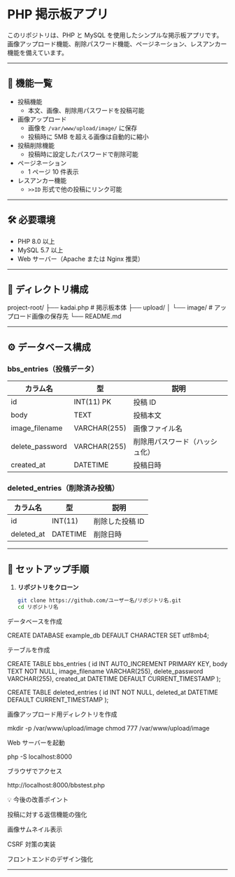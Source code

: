 # PHP 掲示板アプリ

このリポジトリは、PHP と MySQL を使用したシンプルな掲示板アプリです。  
画像アップロード機能、削除パスワード機能、ページネーション、レスアンカー機能を備えています。

---

## 📌 機能一覧

- 投稿機能
  - 本文、画像、削除用パスワードを投稿可能
- 画像アップロード
  - 画像を `/var/www/upload/image/` に保存
  - 投稿時に 5MB を超える画像は自動的に縮小
- 投稿削除機能
  - 投稿時に設定したパスワードで削除可能
- ページネーション
  - 1 ページ 10 件表示
- レスアンカー機能
  - `>>ID` 形式で他の投稿にリンク可能

---

## 🛠️ 必要環境

- PHP 8.0 以上
- MySQL 5.7 以上
- Web サーバー（Apache または Nginx 推奨）

---

## 📂 ディレクトリ構成

project-root/
├── kadai.php # 掲示板本体
├── upload/
│ └── image/ # アップロード画像の保存先
└── README.md

---

## ⚙️ データベース構成

### bbs_entries（投稿データ）

| カラム名          | 型           | 説明           |
| ----------------- | ------------ | -------------- |
| id                | INT(11) PK   | 投稿 ID        |
| body              | TEXT         | 投稿本文       |
| image_filename    | VARCHAR(255) | 画像ファイル名 |
| delete_password   | VARCHAR(255) | 削除用パスワード（ハッシュ化） |
| created_at        | DATETIME     | 投稿日時       |

### deleted_entries（削除済み投稿）

| カラム名   | 型         | 説明         |
| ---------- | ---------- | ------------ |
| id         | INT(11)    | 削除した投稿 ID |
| deleted_at | DATETIME   | 削除日時     |

---

## 🚀 セットアップ手順

1. **リポジトリをクローン**
   ```bash
   git clone https://github.com/ユーザー名/リポジトリ名.git
   cd リポジトリ名
データベースを作成

CREATE DATABASE example_db DEFAULT CHARACTER SET utf8mb4;


テーブルを作成

CREATE TABLE bbs_entries (
    id INT AUTO_INCREMENT PRIMARY KEY,
    body TEXT NOT NULL,
    image_filename VARCHAR(255),
    delete_password VARCHAR(255),
    created_at DATETIME DEFAULT CURRENT_TIMESTAMP
);

CREATE TABLE deleted_entries (
    id INT NOT NULL,
    deleted_at DATETIME DEFAULT CURRENT_TIMESTAMP
);


画像アップロード用ディレクトリを作成

mkdir -p /var/www/upload/image
chmod 777 /var/www/upload/image


Web サーバーを起動

php -S localhost:8000


ブラウザでアクセス

http://localhost:8000/bbstest.php

💡 今後の改善ポイント

投稿に対する返信機能の強化

画像サムネイル表示

CSRF 対策の実装

フロントエンドのデザイン強化

---
